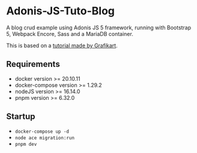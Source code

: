 # Adonis-JS-Tuto-Blog

A blog crud example using Adonis JS 5 framework, running with Bootstrap 5, Webpack Encore, Sass and a MariaDB container.

This is based on a [tutorial made by Grafikart](https://www.youtube.com/watch?v=i51olb4HBgU).

## Requirements

- docker version >= 20.10.11
- docker-compose version >= 1.29.2
- nodeJS version >= 16.14.0
- pnpm version >= 6.32.0

## Startup

- `docker-compose up -d`
- `node ace migration:run`
- `pnpm dev`
